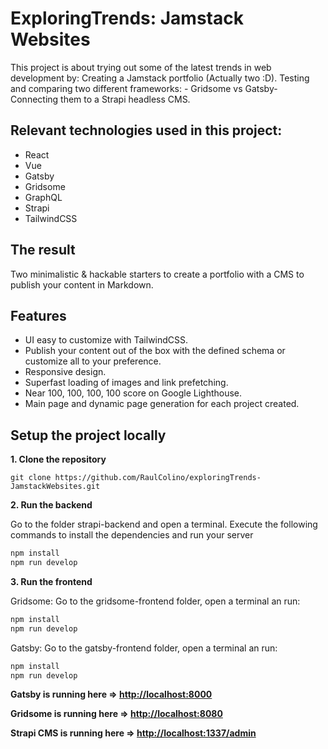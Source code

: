 # ExploringTrends: Jamstack Websites
This project is about trying out some of the latest trends in web development by:
Creating a Jamstack portfolio (Actually two :D). 
Testing and comparing two different frameworks: - Gridsome vs Gatsby- 
Connecting them to a Strapi headless CMS.

## Relevant technologies used in this project:
- React
- Vue
- Gatsby
- Gridsome
- GraphQL
- Strapi
- TailwindCSS

## The result

Two minimalistic & hackable starters to create a portfolio with a CMS to publish your content in Markdown.

## Features
- UI easy to customize with TailwindCSS.
- Publish your content out of the box with the defined schema or customize all to your preference.
- Responsive design.
- Superfast loading of images and link prefetching.
- Near 100, 100, 100, 100 score on Google Lighthouse.
- Main page and dynamic page generation for each project created.

## Setup the project locally

**1. Clone the repository**

```
git clone https://github.com/RaulColino/exploringTrends-JamstackWebsites.git
```

**2. Run the backend**

Go to the folder strapi-backend and open a terminal.
Execute the following commands to install the dependencies and run your server

```bash
npm install
npm run develop
```

**3. Run the frontend**

Gridsome:
Go to the gridsome-frontend folder, open a terminal an run:
```bash
npm install
npm run develop
```

Gatsby:
Go to the gatsby-frontend folder, open a terminal an run:
```bash
npm install
npm run develop
```

**Gatsby is running here => [http://localhost:8000](http://localhost:8000)**

**Gridsome is running here => [http://localhost:8080](http://localhost:8080)**

**Strapi CMS is running here => [http://localhost:1337/admin](http://localhost:1337/admin)**





